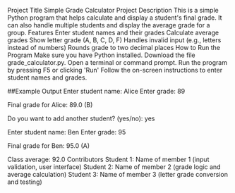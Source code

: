 Project Title Simple Grade Calculator
Project Description
This is a simple Python program that helps calculate and display a student's final grade. It can also handle multiple students and display the average grade for a group.
Features
Enter student names and their grades
Calculate average grades
Show letter grade (A, B, C, D, F)
Handles invalid input (e.g., letters instead of numbers)
Rounds grade to two decimal places
How to Run the Program
Make sure you have Python installed.
Download the file grade_calculator.py.
Open a terminal or command prompt.
Run the program by pressing F5 or clicking 'Run'
Follow the on-screen instructions to enter student names and grades.

##Example Output Enter student name: Alice Enter grade: 89

Final grade for Alice: 89.0 (B)

Do you want to add another student? (yes/no): yes

Enter student name: Ben Enter grade: 95

Final grade for Ben: 95.0 (A)

Class average: 92.0
Contributors
Student 1: Name of member 1 (input validation, user interface)
Student 2: Name of member 2 (grade logic and average calculation)
Student 3: Name of member 3 (letter grade conversion and testing)
